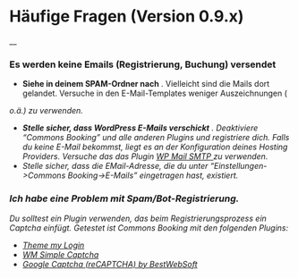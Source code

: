 #  Häufige Fragen (Version 0.9.x)

__

###  **Es werden keine Emails (Registrierung, Buchung) versendet**

  * **Siehe in deinem SPAM-Ordner nach** . Vielleicht sind die Mails dort gelandet. Versuche in den E-Mail-Templates weniger Auszeichnungen (   
<em>  
o.ä.) zu verwenden.

  * **Stelle sicher, dass WordPress E-Mails verschickt** . Deaktiviere “Commons Booking” und alle anderen Plugins und registriere dich. Falls du keine E-Mail bekommst, liegt es an der Konfiguration deines Hosting Providers. Versuche das das Plugin [ WP Mail SMTP ](https://wordpress.org/plugins/wp-mail-smtp/) zu verwenden. 
  * Stelle sicher, dass die EMail-Adresse, die du unter “Einstellungen->Commons Booking->E-Mails” eingetragen hast, existiert. 

###  **Ich habe eine Problem mit Spam/Bot-Registrierung.**

Du solltest ein Plugin verwenden, das beim Registrierungsprozess ein Captcha
einfügt. Getestet ist Commons Booking mit den folgenden Plugins:

  * [ Theme my Login ](https://de.wordpress.org/plugins/theme-my-login/)
  * [ WM Simple Captcha ](https://srd.wordpress.org/plugins/wm-simple-captcha/)
  * [ Google Captcha (reCAPTCHA) by BestWebSoft ](https://wordpress.org/plugins/google-captcha/)

